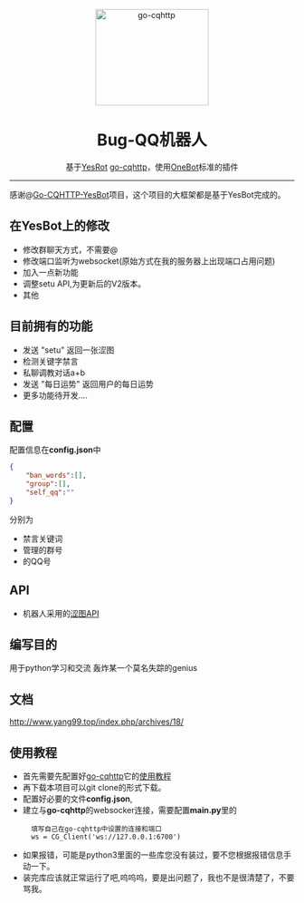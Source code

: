 <p align="center">
  <a href="https://github.com/we-worker/BugBot"><img src="https://bkimg.cdn.bcebos.com/pic/8ad4b31c8701a18b45376361902f07082938fec4?x-bce-process=image/resize,m_lfit,w_268,limit_1/format,f_jpg" width="200" height="170" alt="go-cqhttp"></a>
</p>


<div align="center">

# Bug-QQ机器人

 基于[YesRot](https://github.com/Yang9999999/Go-CQHTTP-YesBot) [go-cqhttp](https://github.com/Mrs4s/go-cqhttp)，使用[OneBot](https://github.com/howmanybots/onebot)标准的插件 

</div>


---

感谢@[Go-CQHTTP-YesBot](https://github.com/Yang9999999/Go-CQHTTP-YesBot)项目，这个项目的大框架都是基于YesBot完成的。

## 在YesBot上的修改
- 修改群聊天方式，不需要@
- 修改端口监听为websocket(原始方式在我的服务器上出现端口占用问题)
- 加入一点新功能
- 调整setu API,为更新后的V2版本。
- 其他

## 目前拥有的功能

- 发送 "setu" 返回一张涩图
- 检测关键字禁言
- 私聊调教对话a+b
- 发送 "每日运势" 返回用户的每日运势
- 更多功能待开发....

## 配置

配置信息在**config.json**中

```json
{
    "ban_words":[], 
    "group":[],
    "self_qq":""
}
```

分别为 

- 禁言关键词
- 管理的群号
- 的QQ号

## API

- 机器人采用的[涩图API](https://api.lolicon.app/#/setu)

## 编写目的

用于python学习和交流
轰炸某一个莫名失踪的genius



## 文档

http://www.yang99.top/index.php/archives/18/


## 使用教程
- 首先需要先配置好[go-cqhttp](https://github.com/Mrs4s/go-cqhttp/releases)它的[使用教程](https://docs.go-cqhttp.org/guide/quick_start.html)
- 再下载本项目可以git clone的形式下载。
- 配置好必要的文件**config.json**,
- 建立与**go-cqhttp**的websocker连接，需要配置**main.py**里的
  ```
    填写自己在go-cqhttp中设置的连接和端口
    ws = CG_Client('ws://127.0.0.1:6700')
  ```
- 如果报错，可能是python3里面的一些库您没有装过，要不您根据报错信息手动一下。
- 装完库应该就正常运行了吧,呜呜呜，要是出问题了，我也不是很清楚了，不要骂我。